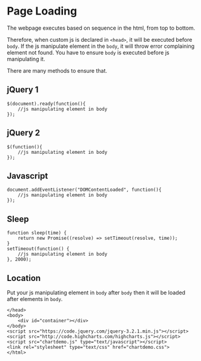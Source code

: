 # Page Loading

The webpage executes based on sequence in the html, from top to bottom.

Therefore, when custom js is declared in `<head>`, it will be executed before `body`. If the js manipulate element in the `body`, it will throw error complaining element not found. You have to ensure `body` is executed before js manipulating it.

There are many methods to ensure that.

## jQuery 1

```
$(document).ready(function(){
    //js manipulating element in body
});
```

## jQuery 2


```
$(function(){
    //js manipulating element in body
});
```

## Javascript


```
document.addEventListener("DOMContentLoaded", function(){
    //js manipulating element in body    
});
```

## Sleep

```
function sleep(time) {
    return new Promise((resolve) => setTimeout(resolve, time));
}
setTimeout(function() {
    //js manipulating element in body    
}, 2000);
```

## Location

Put your js manipulating element in `body` after `body` then it will be loaded after elements in `body`.

```
</head>
<body>
    <div id="container"></div>
</body>
<script src="https://code.jquery.com/jquery-3.2.1.min.js"></script>
<script src="http://code.highcharts.com/highcharts.js"></script>
<script src="chartdemo.js" type="text/javascript"></script>
<link rel="stylesheet" type="text/css" href="chartdemo.css">
</html>
```